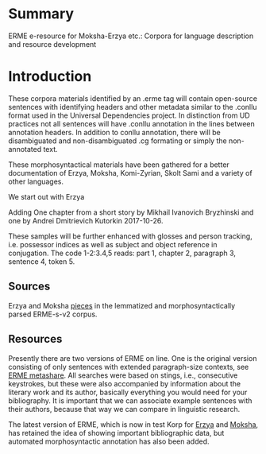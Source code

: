 # Summary

ERME e-resource for Moksha-Erzya etc.: Corpora for language description and resource development

# Introduction

These corpora materials identified by an .erme tag will contain open-source sentences with identifying headers and other metadata similar to the .conllu format used in the Universal Dependencies project. In distinction from UD practices not all sentences will have .conllu annotation in the lines between annotation headers. In addition to conllu annotation, there will be disambiguated and non-disambiguated .cg formating or simply the non-annotated text. 

These morphosyntactical materials have been gathered for a better documentation of Erzya, Moksha, Komi-Zyrian, Skolt Sami and a variety of other languages.

We start out with Erzya

Adding One chapter from a short story by Mikhail Ivanovich Bryzhinski and one by Andrei Dmitrievich Kutorkin 2017-10-26.

These samples will be further enhanced with glosses and person tracking, i.e. possessor indices as well as subject and object reference in conjugation. The code 1-2:3.4,5 reads: part 1, chapter 2, paragraph 3, sentence 4, token 5.


## Sources

Erzya and Moksha [pieces](https://rueter.github.io/emerald/erme/docs/erme_pieces.html) in the lemmatized and morphosyntactically parsed ERME-s-v2 corpus.


## Resources

Presently there are two versions of ERME on line. One is the original version consisting of only sentences with extended paragraph-size contexts, see [ERME metashare](http://urn.fi/urn:nbn:fi:lb-201407306). All searches were based on stings, i.e., consecutive keystrokes, but these were also accompanied by information about the literary work and its author, basically everything you would need for your bibliography. It is important that we can associate example sentences with their authors, because that way we can compare in linguistic research.

The latest version of ERME, which is now in test Korp for [Erzya]( https://korp.csc.fi/korp-test/erme2/?mode=other_languages#?corpus=erme_myv_test&cqp=%5B%5D) and [Moksha](https://korp.csc.fi/korp-test/erme2/?mode=other_languages#?corpus=erme_mdf_test&cqp=%5B%5D), has retained the idea of showing important bibliographic data, but automated morphosyntactic annotation has also been added.
